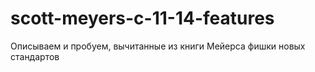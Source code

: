 # scott-meyers-c-11-14-features
Описываем и пробуем, вычитанные из книги Мейерса фишки новых стандартов
